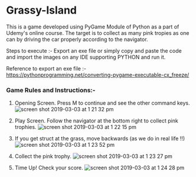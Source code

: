 # Grassy-Island
This is a game developed using PyGame Module of Python as a part of Udemy's online course.
The target is to collect as many pink tropies as one can by driving the car properly according to the navigator.

Steps to execute :- Export an exe file or simply copy and paste the code and import the images on any IDE supporting PYTHON and run it.

Reference to export an exe file :- https://pythonprogramming.net/converting-pygame-executable-cx_freeze/


### Game Rules and Instructions:-

1) Opening Screen. Press M to continue and see the other command keys.
![screen shot 2019-03-03 at 1 21 32 pm](https://user-images.githubusercontent.com/31860248/53692527-cb433680-3db7-11e9-89fe-37f8a52090a0.png)

2) Play Screen. Follow the navigator at the bottom right to collect pink trophies.
![screen shot 2019-03-03 at 1 22 15 pm](https://user-images.githubusercontent.com/31860248/53692533-d26a4480-3db7-11e9-9d57-8944a766b15c.png)

3) If you get struct at the grass, move backwards (as we do in real life !!)
![screen shot 2019-03-03 at 1 23 52 pm](https://user-images.githubusercontent.com/31860248/53692537-dac27f80-3db7-11e9-9b6d-22c976f2b9b4.png)

4) Collect the pink trophy.
![screen shot 2019-03-03 at 1 23 27 pm](https://user-images.githubusercontent.com/31860248/53692535-d7c78f00-3db7-11e9-8be5-44d9ea02103d.png)

5) Time Up! Check your score.
![screen shot 2019-03-03 at 1 24 28 pm](https://user-images.githubusercontent.com/31860248/53692539-e01fca00-3db7-11e9-8b77-6f8770b01136.png)

